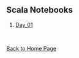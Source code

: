 ## Scala Notebooks

1. [Day_01](https://nbviewer.org/github/faaizshah/spark_course/blob/main/scala_notebooks/Day_01.html)

<br>

[Back to Home Page](../README.md)
